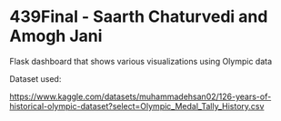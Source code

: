 # 439Final - Saarth Chaturvedi and Amogh Jani

Flask dashboard that shows various visualizations using Olympic data

Dataset used: 

https://www.kaggle.com/datasets/muhammadehsan02/126-years-of-historical-olympic-dataset?select=Olympic_Medal_Tally_History.csv
